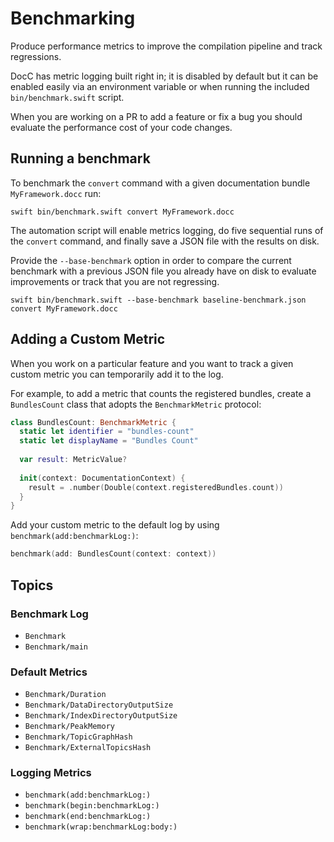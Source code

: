 # Benchmarking

Produce performance metrics to improve the compilation pipeline and track regressions.

DocC has metric logging built right in; it is disabled by default but it can be enabled easily via an environment variable or when running the included `bin/benchmark.swift` script.

When you are working on a PR to add a feature or fix a bug you should evaluate the performance cost of your code changes.

## Running a benchmark

To benchmark the `convert` command with a given documentation bundle `MyFramework.docc` run:

```
swift bin/benchmark.swift convert MyFramework.docc
```

The automation script will enable metrics logging, do five sequential runs of the `convert` command, and finally save a JSON file with the results on disk.

Provide the `--base-benchmark` option in order to compare the current benchmark with a previous JSON file you already have on disk to evaluate improvements or track that you are not regressing.

```
swift bin/benchmark.swift --base-benchmark baseline-benchmark.json convert MyFramework.docc
```

## Adding a Custom Metric

When you work on a particular feature and you want to track a given custom metric you can temporarily add it to the log.

For example, to add a metric that counts the registered bundles, create a `BundlesCount` class that adopts the ``BenchmarkMetric`` protocol:

```swift
class BundlesCount: BenchmarkMetric {
  static let identifier = "bundles-count"
  static let displayName = "Bundles Count"
  
  var result: MetricValue?
  
  init(context: DocumentationContext) {
    result = .number(Double(context.registeredBundles.count))
  }
}
```

Add your custom metric to the default log by using ``benchmark(add:benchmarkLog:)``:

```swift
benchmark(add: BundlesCount(context: context))
```

## Topics

### Benchmark Log

- ``Benchmark``
- ``Benchmark/main``

### Default Metrics

- ``Benchmark/Duration``
- ``Benchmark/DataDirectoryOutputSize``
- ``Benchmark/IndexDirectoryOutputSize``
- ``Benchmark/PeakMemory``
- ``Benchmark/TopicGraphHash``
- ``Benchmark/ExternalTopicsHash``

### Logging Metrics

- ``benchmark(add:benchmarkLog:)``
- ``benchmark(begin:benchmarkLog:)``
- ``benchmark(end:benchmarkLog:)``
- ``benchmark(wrap:benchmarkLog:body:)``

<!-- Copyright (c) 2021 Apple Inc and the Swift Project authors. All Rights Reserved. -->
